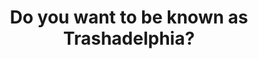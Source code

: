 ---
pid: CH929
title: Do you want to be known as Trashadelphia?
location_transcription: 16th+Spring Garden 16th+Chestnut
zipcode: '19130'
outside_phl: 
neighborhood: Art Museum,Francisville
age: '37'
age_range: 30-39
instagram: 
image_file_name: CH_929.jpg
proposal_transcription: Have multiple trash cans on each block, to help eliminate
  litterbugs (nasty people). There should also be a trash can at every bus stop.
topic: Environment,Health,Neighborhoods
topic_summary: 0, 0, 0
type: Infrastructure,Other No Form
keywords_other: 
credit: S. Cohen
image_labels: 
twitter: 
facebook: 
permalink: "/monuments/ch929/"
layout: item-page
---